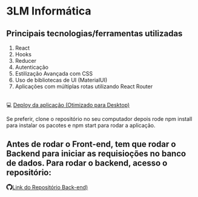 # 3LM Informática

## Principais tecnologias/ferramentas utilizadas

1. React
2. Hooks
3. Reducer
4. Autenticação
5. Estilização Avançada com CSS
6. Uso de bibliotecas de UI (MaterialUI)
7. Aplicações com múltiplas rotas utilizando React Router
<br><br>

💻 [Deploy da aplicação (Otimizado para Desktop)](http://3lm-info.surge.sh/)

Se preferir, clone o repositório no seu computador depois rode npm install para instalar os pacotes e npm start para rodar a aplicação. 


## Antes de rodar o Front-end, tem que rodar o Backend para iniciar as requisioções no banco de dados. Para rodar o backend, acesso o repositório:
<img align="left" alt="GitHub" width="16px" src="https://raw.githubusercontent.com/github/explore/78df643247d429f6cc873026c0622819ad797942/topics/github/github.png" />[Link do Repositório Back-end)](https://github.com/gislainecosta/lminfo-back)<br>

